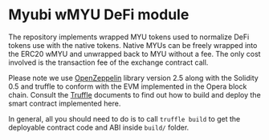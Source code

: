 # Myubi wMYU DeFi module

The repository implements wrapped MYU tokens used to normalize
DeFi tokens use with the native tokens. Native MYUs can be freely
wrapped into the ERC20 wMYU and unwrapped back to MYU without a fee.
The only cost involved is the transaction fee of the exchange contract
call.

Please note we use
[OpenZeppelin](https://github.com/OpenZeppelin/openzeppelin-contracts)
library version 2.5 along with the Solidity 0.5 and truffle
to conform with the EVM implemented in the Opera block chain.
Consult the [Truffle](https://www.trufflesuite.com)
documents to find out how to build and deploy
the smart contract implemented here.

In general, all you should need to do is to call `truffle build`
to get the deployable contract code and ABI inside `build/` folder.
